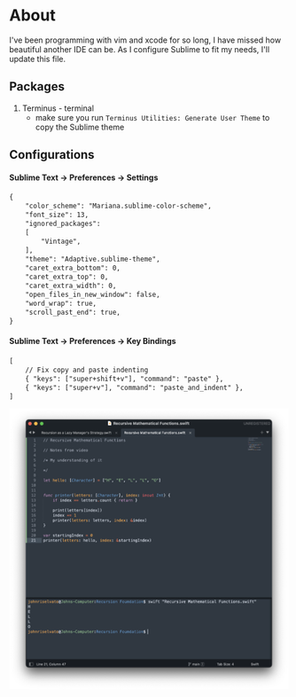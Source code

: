 # About

I've been programming with vim and xcode for so long, I have missed how beautiful another IDE can be. As I configure Sublime to fit my needs, I'll update this file.

## Packages
1. Terminus - terminal
	- make sure you run `Terminus Utilities: Generate User Theme` to copy the Sublime theme

## Configurations

#### Sublime Text -> Preferences -> Settings

```
{
	"color_scheme": "Mariana.sublime-color-scheme",
	"font_size": 13,
	"ignored_packages":
	[
		"Vintage",
	],
	"theme": "Adaptive.sublime-theme",
	"caret_extra_bottom": 0,
	"caret_extra_top": 0,
	"caret_extra_width": 0,
	"open_files_in_new_window": false,
	"word_wrap": true,
	"scroll_past_end": true,
}
```

#### Sublime Text -> Preferences -> Key Bindings

```
[
	// Fix copy and paste indenting
	{ "keys": ["super+shift+v"], "command": "paste" },
	{ "keys": ["super+v"], "command": "paste_and_indent" },
]
```

![Alt text](./preview.png "Title")
